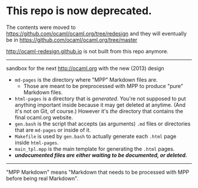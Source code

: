 # This repo is now deprecated.

The contents were moved to  https://github.com/ocaml/ocaml.org/tree/redesign
and they will eventually be in https://github.com/ocaml/ocaml.org/tree/master

http://ocaml-redesign.github.io is not built from this repo anymore.

------------

sandbox for the next <http://ocaml.org> with the new (2013) design

- `md-pages` is the directory where "MPP" Markdown files are.
  - Those are meant to be preprocessed with MPP to produce "pure" Markdown files. 
- `html-pages` is a directory that is *generated*. You're not supposed to put anything important inside because it may get deleted at anytime. (And it's not on Git, of course.) However it's *the* directory that contains the final ocaml.org website.
- `gen.bash` is the script that accepts (as arguments) `.md` files or directories that are `md-pages` or inside of it.
- `Makefile` is used by `gen.bash` to actually generate each `.html` page inside `html-pages`.
- `main_tpl.mpp` is the main template for generating the `.html` pages.
- ***undocumented files are either waiting to be documented, or deleted.***

-------------------------------
"MPP Markdown" means "Markdown that needs to be processed with MPP
before being real Markdown".
